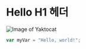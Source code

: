 # Hello H1 헤더
![Image of Yaktocat](https://octodex.github.com/images/yaktocat.png)

``` javascript
var myVar = "Hello, world!";
```
